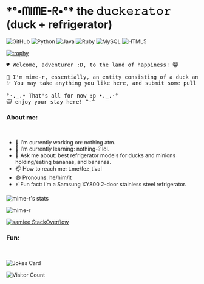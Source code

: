 # \*°•ᗰIᗰE-ᖇ•°\* the 𝚍𝚞𝚌𝚔𝚎𝚛𝚊𝚝𝚘𝚛 (duck + refrigerator)
![GitHub](https://img.shields.io/badge/-GitHub-181717?style=flat-square&logo=github)
![Python](https://img.shields.io/badge/-Python-181717?style=flat-square&logo=Python)
![Java](https://img.shields.io/badge/-Java-181717?style=flat-square&logo=java)
![Ruby](https://img.shields.io/badge/-Ruby-181717?style=flat-square&logo=ruby)
![MySQL](https://img.shields.io/badge/-MySQL-181717?style=flat-square&logo=mysql)
![HTML5](https://img.shields.io/badge/-HTML-181717?style=flat-square&logo=html)

[![trophy](https://github-profile-trophy.vercel.app/?username=mime-r&theme=onedark&row=2&column=3)](https://github.com/mime-r)
<pre>
♥ Welcome, adventurer :D, to the land of happiness! 😸

🦆 I'm mime-r, essentially, an entity consisting of a duck and a refrigerator.
✨ You may take anything you like here, and submit some pull requests if you will!

°·._.• That's all for now :p •._.·°
😺 enjoy your stay here! ^-^
</pre>
### About me:
<br />

- 🔭 I’m currently working on: nothing atm.
- 🌱 I’m currently learning: nothing-? lol.
- 💬 Ask me about: best refrigerator models for ducks and minions holding/eating bananas, and bananas.
- 📫 How to reach me: t.me/fez_tival
- 😄 Pronouns: he/him/it
- ⚡ Fun fact: i'm a Samsung XY800 2-door stainless steel refrigerator.

![mime-r's stats](https://github-readme-stats.vercel.app/api?username=mime-r&show_icons=true&theme=buefy&bg_color=45,d7e7a9,d3c0f9,f99a9c&title_color=3b1e6b&custom_title=🦆%20𝘮𝘪𝘮𝘦-𝘳'𝘴%20stats%20✨)

<img src="https://github-readme-stats.vercel.app/api/top-langs/?username=mime-r&theme=buefy&bg_color=45,d7e7a9,d3c0f9,f99a9c&title_color=3b1e6b" alt="mime-r" />


[![samiee StackOverflow](https://github-readme-stackoverflow.vercel.app/?userID=8851394)](https://stackoverflow.com/users/8851394/sam-iee)



### Fun:
<br />

![Jokes Card](https://readme-jokes.vercel.app/api)
<!--
![lol](https://meme-api.herokuapp.com/gimme/url)-->

![Visitor Count](https://profile-counter.glitch.me/mime-r/count.svg)
<!--
**mime-r/mime-r** is a ✨ _special_ ✨ repository because its `README.md` (this file) appears on your GitHub profile.

Here are some ideas to get you started:
-->

